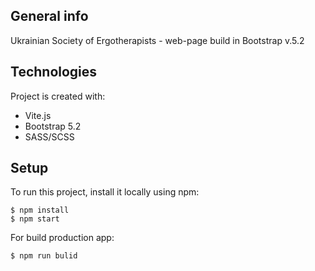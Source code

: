 ## General info
Ukrainian Society of Ergotherapists - web-page build in Bootstrap v.5.2

## Technologies
Project is created with:
* Vite.js
* Bootstrap 5.2
* SASS/SCSS

## Setup
To run this project, install it locally using npm:

```
$ npm install
$ npm start
```

For build production app:

```
$ npm run bulid
```
